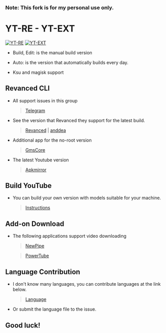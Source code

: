 ### Note: This fork is for my personal use only.
# YT-RE - YT-EXT 
[![YT-RE](https://github.com/Zenlua/AT-YT/actions/workflows/Install.yml/badge.svg)](https://github.com/Zenlua/AT-YT/actions/workflows/Install.yml) [![YT-EXT](https://github.com/Zenlua/AT-YT/actions/workflows/XInstall.yml/badge.svg)](https://github.com/Zenlua/AT-YT/actions/workflows/XInstall.yml)
+ Build, Edit: is the manual build version

+ Auto: is the version that automatically builds every day.

+ Ksu and magisk support

**Revanced CLI**
---

- All support issues in this group

   > [Telegram](https://t.me/toolmod)

- See the version that Revanced they support for the latest build.

   > [Revanced](https://github.com/revanced/revanced-patches) | [anddea](https://github.com/anddea/revanced-patches)

- Additional app for the no-root version

   >  [GmsCore](https://github.com/ReVanced/GmsCore)

- The latest Youtube version

   > [Apkmirror](https://www.apkmirror.com/apk/google-inc/youtube/)

**Build YouTube**
---

- You can build your own version with models suitable for your machine. 

   > [Instructions](https://github.com/Zenlua/AT-YT/blob/Vip/.github/Tools/Auto.md)

**Add-on Download**
---

- The following applications support video downloading

   > [NewPipe](https://newpipe.net)

   > [PowerTube](https://github.com/razar-dev/PowerTube)

**Language Contribution**
---

- I don't know many languages, you can contribute languages ​​at the link below.

   > [Language](https://github.com/Zenlua/AT-YT/tree/Vip/.github/Language)

- Or submit the language file to the issue.

**Good luck!**
---
